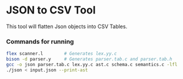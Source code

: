 # JSON to CSV Tool
This tool will flatten Json objects into CSV Tables.

### Commands for running
```bash
flex scanner.l        # Generates lex.yy.c
bison -d parser.y     # Generates parser.tab.c and parser.tab.h
gcc -o json parser.tab.c lex.yy.c ast.c schema.c semantics.c -lfl
./json < input.json --print-ast
```